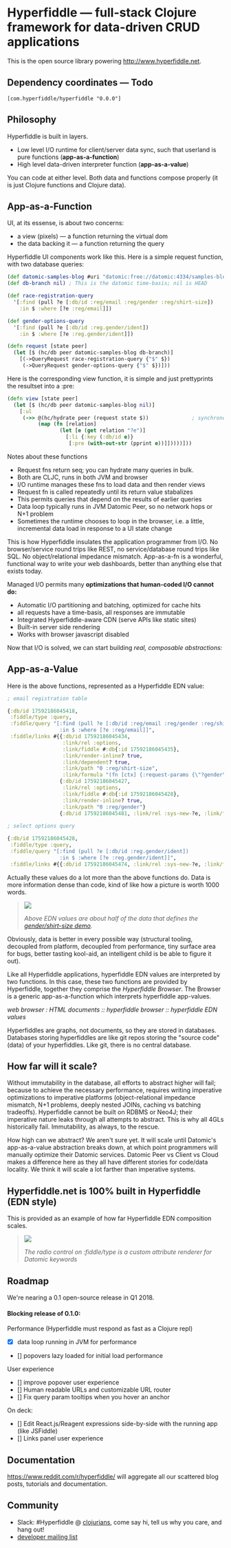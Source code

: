 # Hyperfiddle — full-stack Clojure framework for data-driven CRUD applications

This is the open source library powering <http://www.hyperfiddle.net>.

## Dependency coordinates — Todo

    [com.hyperfiddle/hyperfiddle "0.0.0"]

## Philosophy

Hyperfiddle is built in layers.

* Low level I/O runtime for client/server data sync, such that userland is pure functions (**app-as-a-function**)
* High level data-driven interpreter function (**app-as-a-value**)

You can code at either level. Both data and functions compose properly (it is just Clojure functions and Clojure data).

## App-as-a-Function

UI, at its essense, is about two concerns:

* a view (pixels) — a function returning the virtual dom
* the data backing it — a function returning the query

Hyperfiddle UI components work like this. Here is a simple request function, with two database queries:

```clojure
(def datomic-samples-blog #uri "datomic:free://datomic:4334/samples-blog")
(def db-branch nil) ; This is the datomic time-basis; nil is HEAD

(def race-registration-query
  '[:find (pull ?e [:db/id :reg/email :reg/gender :reg/shirt-size])
    :in $ :where [?e :reg/email]])

(def gender-options-query
  '[:find (pull ?e [:db/id :reg.gender/ident])
    :in $ :where [?e :reg.gender/ident]])

(defn request [state peer]
  (let [$ (hc/db peer datomic-samples-blog db-branch)]            
    [(->QueryRequest race-registration-query {"$" $})
     (->QueryRequest gender-options-query {"$" $})]))
```

Here is the corresponding view function, it is simple and just prettyprints the resultset into a :pre:

```clojure
(defn view [state peer]
  (let [$ (hc/db peer datomic-samples-blog nil)]
    [:ul
     (->> @(hc/hydrate peer (request state $))              ; synchronous and reactive
          (map (fn [relation]
                 (let [e (get relation "?e")]
                   [:li {:key (:db/id e)}
                    [:pre (with-out-str (pprint e))]]))))]))
```
                        
Notes about these functions
* Request fns return seq; you can hydrate many queries in bulk.
* Both are CLJC, runs in both JVM and browser
* I/O runtime manages these fns to load data and then render views
* Request fn is called repeatedly until its return value stabalizes
* This permits queries that depend on the results of earlier queries  
* Data loop typically runs in JVM Datomic Peer, so no network hops or N+1 problem
* Sometimes the runtime chooses to loop in the browser, i.e. a little, incremental 
data load in response to a UI state change

This is how Hyperfiddle insulates the application programmer from I/O. No browser/service round trips like 
REST, no service/database round trips like SQL. No object/relational impedance mismatch. App-as-a-fn is a 
wonderful, functional way to write your web dashboards, better than anything else that exists today.

Managed I/O permits many **optimizations that human-coded I/O cannot do:**
* Automatic I/O partitioning and batching, optimized for cache hits
* all requests have a time-basis, all responses are immutable
* Integrated Hyperfiddle-aware CDN (serve APIs like static sites)
* Built-in server side rendering
* Works with browser javascript disabled

Now that I/O is solved, we can start building *real, composable abstractions:*

## App-as-a-Value

Here is the above functions, represented as a Hyperfiddle EDN value:

```clojure
; email registration table

{:db/id 17592186045418,
 :fiddle/type :query,
 :fiddle/query "[:find (pull ?e [:db/id :reg/email :reg/gender :reg/shirt-size])
                 :in $ :where [?e :reg/email]]",
 :fiddle/links #{{:db/id 17592186045434,
                  :link/rel :options,
                  :link/fiddle #:db{:id 17592186045435},
                  :link/render-inline? true,
                  :link/dependent? true,
                  :link/path "0 :reg/shirt-size",
                  :link/formula "(fn [ctx] {:request-params {\"?gender\" (get-in ctx [:cell-data :reg/gender])}})"}
                 {:db/id 17592186045427,
                  :link/rel :options,
                  :link/fiddle #:db{:id 17592186045428},
                  :link/render-inline? true,
                  :link/path "0 :reg/gender"}
                 {:db/id 17592186045481, :link/rel :sys-new-?e, :link/fiddle #:db{:id 17592186045482}}}}
 
; select options query

{:db/id 17592186045428,
 :fiddle/type :query,
 :fiddle/query "[:find (pull ?e [:db/id :reg.gender/ident])
                 :in $ :where [?e :reg.gender/ident]]",
 :fiddle/links #{{:db/id 17592186045474, :link/rel :sys-new-?e, :link/fiddle #:db{:id 17592186045475}}}}
```

Actually these values do a lot more than the above functions do. Data is more information dense than code, kind of like 
how a picture is worth 1000 words.

> [![](https://i.imgur.com/iwOvJzA.png)](http://dustingetz.hyperfiddle.net/ezpjb2RlLWRhdGFiYXNlICJzYW5kYm94IiwgOmxpbmstaWQgMTc1OTIxODYwNDU0MTh9)
>
> *Above EDN values are about half of the data that defines the [gender/shirt-size demo](http://dustingetz.hyperfiddle.site/ezpjb2RlLWRhdGFiYXNlICJzYW5kYm94IiwgOmxpbmstaWQgMTc1OTIxODYwNDU0MTh9).*

Obviously, data is better in every possible way (structural tooling, decoupled from platform, decoupled from 
performance, tiny surface area for bugs, better tasting kool-aid, an intelligent child is be able to figure it out).

Like all Hyperfiddle applications, hyperfiddle EDN values are interpreted by two functions. In this case, 
these two functions are provided by Hyperfiddle, together they comprise the *Hyperfiddle Browser*. The Browser 
is a generic app-as-a-function which interprets hyperfiddle app-values.

*web browser : HTML documents :: hyperfiddle browser :: hyperfiddle EDN values*

Hyperfiddles are graphs, not documents, so they are stored in databases. Databases storing hyperfiddles are like 
git repos storing the "source code" (data) of your hyperfiddles. Like git, there is no central database.

## How far will it scale?

Without immutability in the database, all efforts to abstract higher will fail; because to achieve the 
necessary performance, requires writing imperative optimizations to imperative platforms (object-relational 
impedance mismatch, N+1 problems, deeply nested JOINs, caching vs batching tradeoffs). Hyperfiddle cannot 
be built on RDBMS or Neo4J; their imperative nature leaks through all attempts to abstract. This is why all 4GLs 
historically fail. Immutability, as always, to the rescue.

How high can we abstract? We aren't sure yet. It will scale until Datomic's app-as-a-value abstraction breaks down, 
at which point programmers will manually optimize their Datomic services. Datomic Peer vs Client vs Cloud makes a 
difference here as they all have different stories for code/data locality. We think it will scale a lot farther 
than imperative systems.

## Hyperfiddle.net is 100% built in Hyperfiddle (EDN style)

This is provided as an example of how far Hyperfiddle EDN composition scales.

> <kbd><img src="https://i.imgur.com/z5oYOhy.png"></kbd>
> 
> *The radio control on :fiddle/type is a custom attribute renderer for Datomic keywords*

## Roadmap

We're nearing a 0.1 open-source release in Q1 2018.

#### Blocking release of 0.1.0: 

Performance (Hyperfiddle must respond as fast as a Clojure repl)

* [x] data loop running in JVM for performance
* [] popovers lazy loaded for initial load performance

User experience

* [] improve popover user experience
* [] Human readable URLs and customizable URL router
* [] Fix query param tooltips when you hover an anchor

On deck:
* [] Edit React.js/Reagent expressions side-by-side with the running app (like JSFiddle)
* [] Links panel user experience

## Documentation

<https://www.reddit.com/r/hyperfiddle/> will aggregate all our scattered blog posts, tutorials
and documentation.

## Community

* Slack: #Hyperfiddle @ [clojurians](http://clojurians.net/), come say hi, tell us why you care, and hang out! 
* [developer mailing list](https://groups.google.com/forum/#!forum/hyperfiddle)
